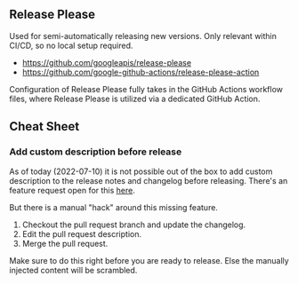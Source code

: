 ## Release Please

Used for semi-automatically releasing new versions. Only relevant within CI/CD,
so no local setup required.

- <https://github.com/googleapis/release-please>
- <https://github.com/google-github-actions/release-please-action>

Configuration of Release Please fully takes in the GitHub Actions workflow
files, where Release Please is utilized via a dedicated GitHub Action.

## Cheat Sheet

### Add custom description before release

As of today (2022-07-10) it is not possible out of the box to add custom
description to the release notes and changelog before releasing. There's an
feature request open for this
[here](https://github.com/googleapis/release-please/issues/1274).

But there is a manual "hack" around this missing feature.

1. Checkout the pull request branch and update the changelog.
2. Edit the pull request description.
3. Merge the pull request.

Make sure to do this right before you are ready to release. Else the manually
injected content will be scrambled.
